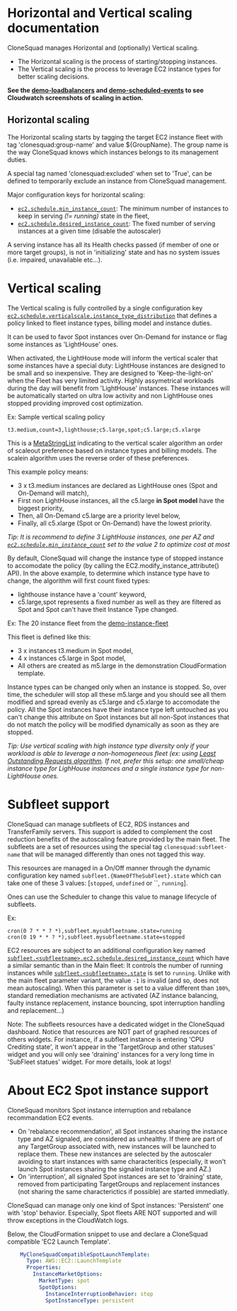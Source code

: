 

# Horizontal and Vertical scaling documentation


CloneSquad manages Horizontal and (optionally) Vertical scaling.

* The Horizontal scaling is the process of starting/stopping instances.
* The Vertical scaling is the process to leverage EC2 instance types for better scaling decisions.

**See the [demo-loadbalancers](../examples/environments/demo-loadbalancers) and [demo-scheduled-events](../examples/environments/demo-scheduled-events) to see Cloudwatch screenshots of scaling in action.**

## Horizontal scaling

The Horizontal scaling starts by tagging the target EC2 instance fleet with tag 'clonesquad:group-name' and value ${GroupName}.
The group name is the way CloneSquad knows which instances belongs to its management duties.

A special tag named 'clonesquad:excluded' when set to 'True', can be defined to temporarily exclude an instance from 
CloneSquad management.

Major configuration keys for horizontal scaling:
* [`ec2.schedule.min_instance_count`](CONFIGURATION_REFERENCE.md#ec2schedulemin_instance_count): The minimum number of instances to keep in serving *(!= running)* state in the fleet,
* [`ec2.schedule.desired_instance_count`](CONFIGURATION_REFERENCE.md#ec2scheduledesired_instance_count): The fixed number of serving instances at a given time (disable the autoscaler)

A serving instance has all its Health checks passed (if member of one or more target groups), is not in 'initializing' state and
has no system issues (i.e. impaired, unavailable etc...).

# Vertical scaling

The Vertical scaling is fully controlled by a single configuration key [`ec2.schedule.verticalscale.instance_type_distribution`](CONFIGURATION_REFERENCE.md#ec2scheduleverticalscaleinstance_type_distribution)
that defines a policy linked to fleet instance types, billing model and instance duties.

It can be used to favor Spot instances over On-Demand for instance or flag some instances as 'LightHouse' ones.

When activated, the LightHouse mode will inform the vertical scaler that some instances have a special duty: LightHouse instances
are designed to be small and so inexpensive. They are designed to 'Keep-the-light-on' when the Fleet has very limited activity. 
Highly assymetrical workloads during the day will benefit from 'LightHouse' instances. These instances will be automatically started
on ultra low activity and non LightHouse ones stopped providing improved cost optimization.

Ex: Sample vertical scaling policy

	t3.medium,count=3,lighthouse;c5.large,spot;c5.large;c5.xlarge

This is a [MetaStringList](CONFIGURATION_REFERENCE.md#MetaStringList) indicating to the vertical scaler algorithm
an order of scaleout preference based on instance types and billing models. The scalein algorithm uses the reverse order
of these preferences.

This example policy means:
* 3 x t3.medium instances are declared as LightHouse ones (Spot and On-Demand will match),
* First non LightHouse instances, all the c5.large **in Spot model** have the biggest priority,
* Then, all On-Demand c5.large are a priority level below,
* Finally, all c5.xlarge (Spot or On-Demand) have the lowest priority.

*Tip: It is recommend to define 3 LightHouse instances, one per AZ and [`ec2.schedule.min_instance_count`](CONFIGURATION_REFERENCE#ec2schedulemin_instance_count) set to the value 2 to optimize cost at most*

By default, CloneSquad will change the instance type of stopped instance to accomodate the policy (by calling the EC2.modify_instance_attribute() API).
In the above example, to determine which instance type have to change, the algorithm will first count fixed types:
* lighthouse instance have a 'count' keyword,
* c5.large,spot represents a fixed number as well as they are filtered as Spot and Spot can't have theit Instance Type changed.

Ex: The 20 instance fleet from the [demo-instance-fleet](../examples/environments/demo-instance-fleet/)

This fleet is defined like this:
* 3 x instances t3.medium in Spot model,
* 4 x instances c5.large in Spot model,
* All others are created as m5.large in the demonstration CloudFormation template.

Instance types can be changed only when an instance is stopped. So, over time, the scheduler will stop all these m5.large and 
you should see all them modified and spread evenly as c5.large and c5.xlarge to accomodate the policy.
All the Spot instances have their instance type left untouched as you can't change this attribute on Spot instances but all non-Spot instances
that do not match the policy will be modified dynamically as soon as they are stopped.

*Tip: Use vertical scaling with high instance type diversity only if your workload is able to leverage
a non-homogeneous fleet (ex: using [Least Outstanding Requests algorithm](https://docs.aws.amazon.com/elasticloadbalancing/latest/application/load-balancer-target-groups.html#modify-routing-algorithm). If not, prefer this setup: one small/cheap instance type for LighHouse instances and a single instance 
type for non-LightHouse ones.*

# Subfleet support

CloneSquad can manage subfleets of EC2, RDS instances and TransferFamily servers. This support is added to complement the cost reduction benefits 
of the autoscaling feature provided by the main fleet.
The subfleets are a set of resources using the special tag `clonesquad:subfleet-name` that will be managed differently than ones
not tagged this way.

This resources are managed in a On/Off manner through the dynamic configuration key named `subfleet.{NameOfTheSubFleet}.state` which can take one
of these 3 values: [`stopped`, `undefined` or ``, `running`].

Ones can use the Scheduler to change this value to manage lifecycle of subfleets.

Ex:

	cron(0 7 * * ? *),subfleet.mysubfleetname.state=running
	cron(0 19 * * ? *),subfleet.mysubfleetname.state=stopped

EC2 resources are subject to an additional configuration key named [`subfleet.<subfleetname>.ec2.schedule.desired_instance_count`](CONFIGURATION_REFERENCE.md#subfleetsubfleetnameec2scheduledesired_instance_count) which have a 
similar semantic than in the Main fleet: It controls the number of running instances while [`subfleet.<subfleetname>.state`](CONFIGURATION_REFERENCE.md#subfleetsubfleetnamestate)
is set to `running`. Unlike with the main fleet parameter variant, the value `-1` is invalid (and so, does not mean autoscaling). When this parameter is set 
to a value different than `100%`, standard remediation mechanisms are activated (AZ instance balancing, faulty instance replacement, instance bouncing, 
spot interruption handling and replacement...)

Note: The subfleets resources have a dedicated widget in the CloneSquad dashboard. Notice that resources are NOT part of graphed 
resources of others widgets. For instance, if a subfleet instance is entering 'CPU Crediting state', it won't appear in the 'TargetGroup and other statuses'
widget and you will only see 'draining' instances for a very long time in 'SubFleet statues' widget. For more details, look at logs!

# About EC2 Spot instance support

CloneSquad monitors Spot instance interruption and rebalance recommandation EC2 events. 
* On 'rebalance recommendation', all Spot instances sharing the instance type and AZ signaled, are considered as unhealthy. If there are part of any TargetGroup
associated with, new instances will be launched to replace them. These new instances are selected by the autoscaler avoiding to start instances
with same characteritics (especially, it won't launch Spot instances sharing the signaled instance type and AZ.)
* On 'interruption', all signaled Spot instances are set to 'draining' state, removed from participating TargetGroups and replacement instances (not
sharing the same characterictics if possible) are started immediatly. 

CloneSquad can manage only one kind of Spot instances: 'Persistent' one with 'stop' behavior. Especially, Spot fleets ARE NOT supported and
will throw exceptions in the CloudWatch logs.

Below, the CloudFormation snippet to use and declare a CloneSquad compatible 'EC2 Launch Template'.

```yaml
    MyCloneSquadCompatibleSpotLaunchTemplate:
      Type: AWS::EC2::LaunchTemplate
      Properties:
        InstanceMarketOptions:
          MarketType: spot
          SpotOptions:
            InstanceInterruptionBehavior: stop
            SpotInstanceType: persistent
```


